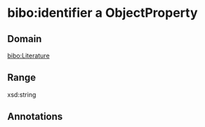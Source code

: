 # bibo:identifier a ObjectProperty

## Domain

[bibo:Literature](/ontology/bibo/Literature)

## Range

xsd:string

## Annotations


